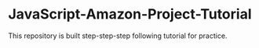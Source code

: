 # JavaScript-Amazon-Project-Tutorial

This repository is built step-step-step following tutorial for practice.
